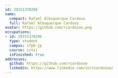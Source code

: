 ```yaml
---
id: 20151370286
name:
  compact: Rafael Albuquerque Cardoso
  full: Rafael Albuquerque Cardoso
avatar: https://github.com/rcardosoo.png
occupations:
- id: 20151370286
  type: student
  campus: ifpb-jp
  course: cstsi
  isFinished: true
addresses:
  github: https://github.com/rcardosoo
  linkedin: https://www.linkedin.com/in/rcardosoo/
---
```

